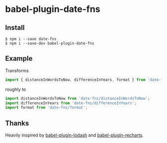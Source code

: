# babel-plugin-date-fns

## Install

```shell
$ npm i --save date-fns
$ npm i --save-dev babel-plugin-date-fns
```

## Example

Transforms
```js
import { distanceInWordsToNow, differenceInYears, format } from 'date-fns';
```
roughly to
```js
import distanceInWordsToNow from 'date-fns/distanceInWordsToNow';
import differenceInYears from 'date-fns/differenceInYears';
import format from 'date-fns/format';
```

## Thanks

Heavily inspired by [babel-plugin-lodash](https://github.com/lodash/babel-plugin-lodash)
and [babel-plugin-recharts](https://github.com/recharts/babel-plugin-recharts).
